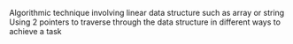 Algorithmic technique involving linear data structure such as array or string
Using 2 pointers to traverse through the data structure in different ways to achieve a task 
